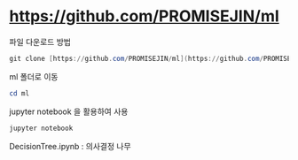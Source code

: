 # https://github.com/PROMISEJIN/ml

파일 다운로드 방법

```powershell
git clone [https://github.com/PROMISEJIN/ml](https://github.com/PROMISEJIN/ml).git
```

ml 폴더로 이동

```powershell
cd ml
```

jupyter notebook 을 활용하여 사용

```powershell
jupyter notebook
```

DecisionTree.ipynb : 의사결정 나무